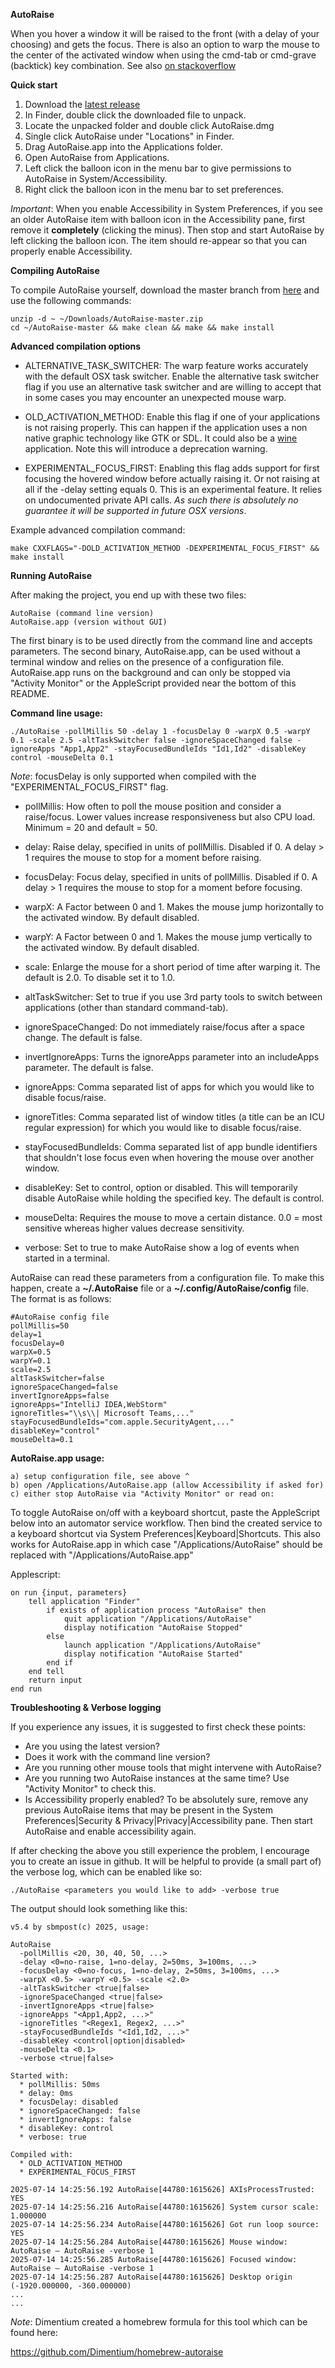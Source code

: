 **AutoRaise**

When you hover a window it will be raised to the front (with a delay of your choosing) and gets the focus. There is also an option to warp
the mouse to the center of the activated window when using the cmd-tab or cmd-grave (backtick) key combination.
See also [on stackoverflow](https://stackoverflow.com/questions/98310/focus-follows-mouse-plus-auto-raise-on-mac-os-x)

**Quick start**

1. Download the [latest release](https://github.com/sbmpost/AutoRaise/releases/latest)
2. In Finder, double click the downloaded file to unpack.
3. Locate the unpacked folder and double click AutoRaise.dmg
4. Single click AutoRaise under "Locations" in Finder.
5. Drag AutoRaise.app into the Applications folder.
6. Open AutoRaise from Applications.
7. Left click the balloon icon in the menu bar to give permissions to AutoRaise in System/Accessibility.
8. Right click the balloon icon in the menu bar to set preferences.

*Important*: When you enable Accessibility in System Preferences, if you see an older AutoRaise item with balloon icon in the
Accessibility pane, first remove it **completely** (clicking the minus). Then stop and start AutoRaise by left clicking the balloon
icon. The item should re-appear so that you can properly enable Accessibility.

**Compiling AutoRaise**

To compile AutoRaise yourself, download the master branch from [here](https://github.com/sbmpost/AutoRaise/archive/refs/heads/master.zip)
and use the following commands:

    unzip -d ~ ~/Downloads/AutoRaise-master.zip
    cd ~/AutoRaise-master && make clean && make && make install

**Advanced compilation options**

  * ALTERNATIVE_TASK_SWITCHER: The warp feature works accurately with the default OSX task switcher. Enable the alternative
  task switcher flag if you use an alternative task switcher and are willing to accept that in some cases you may encounter
  an unexpected mouse warp.

  * OLD_ACTIVATION_METHOD: Enable this flag if one of your applications is not raising properly. This can happen if the
  application uses a non native graphic technology like GTK or SDL. It could also be a [wine](https://www.winehq.org) application.
  Note this will introduce a deprecation warning.

  * EXPERIMENTAL_FOCUS_FIRST: Enabling this flag adds support for first focusing the hovered window before actually raising it.
  Or not raising at all if the -delay setting equals 0. This is an experimental feature. It relies on undocumented private API
  calls. *As such there is absolutely no guarantee it will be supported in future OSX versions*.

Example advanced compilation command:

    make CXXFLAGS="-DOLD_ACTIVATION_METHOD -DEXPERIMENTAL_FOCUS_FIRST" && make install

**Running AutoRaise**

After making the project, you end up with these two files:

    AutoRaise (command line version)
    AutoRaise.app (version without GUI)

The first binary is to be used directly from the command line and accepts parameters. The second binary, AutoRaise.app, can
be used without a terminal window and relies on the presence of a configuration file. AutoRaise.app runs on the background and
can only be stopped via "Activity Monitor" or the AppleScript provided near the bottom of this README.

**Command line usage:**

    ./AutoRaise -pollMillis 50 -delay 1 -focusDelay 0 -warpX 0.5 -warpY 0.1 -scale 2.5 -altTaskSwitcher false -ignoreSpaceChanged false -ignoreApps "App1,App2" -stayFocusedBundleIds "Id1,Id2" -disableKey control -mouseDelta 0.1

*Note*: focusDelay is only supported when compiled with the "EXPERIMENTAL_FOCUS_FIRST" flag.

  - pollMillis: How often to poll the mouse position and consider a raise/focus. Lower values increase responsiveness but also CPU load. Minimum = 20 and default = 50.

  - delay: Raise delay, specified in units of pollMillis. Disabled if 0. A delay > 1 requires the mouse to stop for a moment before raising.

  - focusDelay: Focus delay, specified in units of pollMillis. Disabled if 0. A delay > 1 requires the mouse to stop for a moment before focusing.

  - warpX: A Factor between 0 and 1. Makes the mouse jump horizontally to the activated window. By default disabled.

  - warpY: A Factor between 0 and 1. Makes the mouse jump vertically to the activated window. By default disabled.

  - scale: Enlarge the mouse for a short period of time after warping it. The default is 2.0. To disable set it to 1.0.

  - altTaskSwitcher: Set to true if you use 3rd party tools to switch between applications (other than standard command-tab).

  - ignoreSpaceChanged: Do not immediately raise/focus after a space change. The default is false.

  - invertIgnoreApps: Turns the ignoreApps parameter into an includeApps parameter. The default is false.

  - ignoreApps: Comma separated list of apps for which you would like to disable focus/raise.

  - ignoreTitles: Comma separated list of window titles (a title can be an ICU regular expression) for which you would like to disable focus/raise.

  - stayFocusedBundleIds: Comma separated list of app bundle identifiers that shouldn't lose focus even when hovering the mouse over another window.

  - disableKey: Set to control, option or disabled. This will temporarily disable AutoRaise while holding the specified key. The default is control.

  - mouseDelta: Requires the mouse to move a certain distance. 0.0 = most sensitive whereas higher values decrease sensitivity.

  - verbose: Set to true to make AutoRaise show a log of events when started in a terminal.
    
AutoRaise can read these parameters from a configuration file. To make this happen, create a **~/.AutoRaise** file or a
**~/.config/AutoRaise/config** file. The format is as follows:

    #AutoRaise config file
    pollMillis=50
    delay=1
    focusDelay=0
    warpX=0.5
    warpY=0.1
    scale=2.5
    altTaskSwitcher=false
    ignoreSpaceChanged=false
    invertIgnoreApps=false
    ignoreApps="IntelliJ IDEA,WebStorm"
    ignoreTitles="\\s\\| Microsoft Teams,..."
    stayFocusedBundleIds="com.apple.SecurityAgent,..."
    disableKey="control"
    mouseDelta=0.1

**AutoRaise.app usage:**

    a) setup configuration file, see above ^
    b) open /Applications/AutoRaise.app (allow Accessibility if asked for)
    c) either stop AutoRaise via "Activity Monitor" or read on:

To toggle AutoRaise on/off with a keyboard shortcut, paste the AppleScript below into an automator service workflow. Then
bind the created service to a keyboard shortcut via System Preferences|Keyboard|Shortcuts. This also works for AutoRaise.app
in which case "/Applications/AutoRaise" should be replaced with "/Applications/AutoRaise.app"

Applescript:

    on run {input, parameters}
        tell application "Finder"
            if exists of application process "AutoRaise" then
                quit application "/Applications/AutoRaise"
                display notification "AutoRaise Stopped"
            else
                launch application "/Applications/AutoRaise"
                display notification "AutoRaise Started"
            end if
        end tell
        return input
    end run

**Troubleshooting & Verbose logging**

If you experience any issues, it is suggested to first check these points:

- Are you using the latest version?
- Does it work with the command line version?
- Are you running other mouse tools that might intervene with AutoRaise?
- Are you running two AutoRaise instances at the same time? Use "Activity Monitor" to check this.
- Is Accessibility properly enabled? To be absolutely sure, remove any previous AutoRaise items
that may be present in the System Preferences|Security & Privacy|Privacy|Accessibility pane. Then
start AutoRaise and enable accessibility again.

If after checking the above you still experience the problem, I encourage you to create an issue
in github. It will be helpful to provide (a small part of) the verbose log, which can be enabled
like so:

    ./AutoRaise <parameters you would like to add> -verbose true

The output should look something like this:

    v5.4 by sbmpost(c) 2025, usage:

    AutoRaise
      -pollMillis <20, 30, 40, 50, ...>
      -delay <0=no-raise, 1=no-delay, 2=50ms, 3=100ms, ...>
      -focusDelay <0=no-focus, 1=no-delay, 2=50ms, 3=100ms, ...>
      -warpX <0.5> -warpY <0.5> -scale <2.0>
      -altTaskSwitcher <true|false>
      -ignoreSpaceChanged <true|false>
      -invertIgnoreApps <true|false>
      -ignoreApps "<App1,App2, ...>"
      -ignoreTitles "<Regex1, Regex2, ...>"
      -stayFocusedBundleIds "<Id1,Id2, ...>"
      -disableKey <control|option|disabled>
      -mouseDelta <0.1>
      -verbose <true|false>

    Started with:
      * pollMillis: 50ms
      * delay: 0ms
      * focusDelay: disabled
      * ignoreSpaceChanged: false
      * invertIgnoreApps: false
      * disableKey: control
      * verbose: true

    Compiled with:
      * OLD_ACTIVATION_METHOD
      * EXPERIMENTAL_FOCUS_FIRST

    2025-07-14 14:25:56.192 AutoRaise[44780:1615626] AXIsProcessTrusted: YES
    2025-07-14 14:25:56.216 AutoRaise[44780:1615626] System cursor scale: 1.000000
    2025-07-14 14:25:56.234 AutoRaise[44780:1615626] Got run loop source: YES
    2025-07-14 14:25:56.284 AutoRaise[44780:1615626] Mouse window: AutoRaise — AutoRaise -verbose 1
    2025-07-14 14:25:56.285 AutoRaise[44780:1615626] Focused window: AutoRaise — AutoRaise -verbose 1
    2025-07-14 14:25:56.287 AutoRaise[44780:1615626] Desktop origin (-1920.000000, -360.000000)
    ...
    ...

*Note*: Dimentium created a homebrew formula for this tool which can be found here:

https://github.com/Dimentium/homebrew-autoraise
